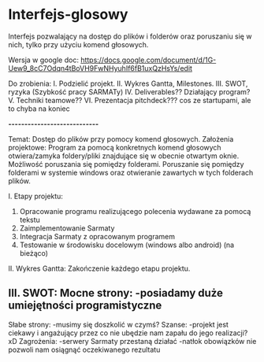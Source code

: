 # Interfejs-glosowy
Interfejs pozwalający na dostęp do plików i folderów oraz poruszaniu się w nich, tylko przy użyciu komend głosowych.


Wersja w google doc: https://docs.google.com/document/d/1G-Uew9_8cC7Odqn4tBoVH9FwNHyuhIf6fB1uxQzHsYs/edit

Do zrobienia:
I. Podzielić projekt.
II. Wykres Gantta, Milestones.
III. SWOT, ryzyka (Szybkość pracy SARMATy)
IV. Deliverables?? Działający program?
V. Techniki teamowe?? 
VI. Prezentacja pitchdeck??? cos ze startupami, ale to chyba na koniec

<B>----------------------------</B>

Temat: Dostęp do plików przy pomocy komend głosowych.
Założenia projektowe:
Program za pomocą konkretnych komend głosowych otwiera/zamyka foldery/pliki znajdujące się w obecnie otwartym oknie. Możliwość poruszania się pomiędzy folderami. 
Poruszanie się pomiędzy folderami w systemie windows oraz otwieranie zawartych w tych folderach plików.

I. Etapy projektu:
1. Opracowanie programu realizującego polecenia wydawane za pomocą tekstu
2. Zaimplementowanie Sarmaty
3. Integracja Sarmaty z opracowanym programem
4. Testowanie w środowisku docelowym (windows albo android) (na bieżąco)

II. Wykres Gantta:
Zakończenie każdego etapu projektu.

III. SWOT:
Mocne strony:
-posiadamy duże umiejętności programistyczne
-
Słabe strony:
-musimy się doszkolić w czymś?
Szanse:
-projekt jest ciekawy i angażujący przez co nie ubędzie nam zapału do jego realizacji? xD
Zagrożenia:
-serwery Sarmaty przestaną działać
-natłok obowiązków nie pozwoli nam osiągnąć oczekiwanego rezultatu
